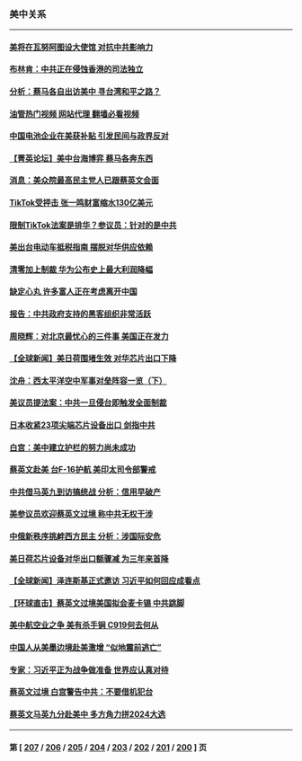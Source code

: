 ### 美中关系
---
#### [美将在瓦努阿图设大使馆 对抗中共影响力](../../pages/nf1412576/n13962934.md?04011645) 
#### [布林肯：中共正在侵蚀香港的司法独立](../../pages/nf1412576/n13962839.md?04011645) 
#### [分析：蔡马各自出访美中 寻台湾和平之路？](../../pages/nf1412576/n13962624.md?04011645) 
#### [油管热门视频 网站代理 翻墙必看视频](http://138.2.39.72:81/youtube.html?epic-marker?04011645)
#### [中国电池企业在美获补贴 引发民间与政界反对](../../pages/nf1412576/n13962817.md?04011645) 
#### [【菁英论坛】美中台海博弈 蔡马各奔东西](../../pages/nf1412576/n13962795.md?04011645) 
#### [消息：美众院最高民主党人已跟蔡英文会面](../../pages/nf1412576/n13962808.md?04011645) 
#### [TikTok受抨击 张一鸣财富缩水130亿美元](../../pages/nf1412576/n13962772.md?04011645) 
#### [限制TikTok法案是排华？参议员：针对的是中共](../../pages/nf1412576/n13962784.md?04011645) 
#### [美出台电动车抵税指南 摆脱对华供应依赖](../../pages/nf1412576/n13962673.md?04011645) 
#### [清零加上制裁 华为公布史上最大利润降幅](../../pages/nf1412576/n13962567.md?04011645) 
#### [缺定心丸 许多富人正在考虑离开中国](../../pages/nf1412576/n13962259.md?04011645) 
#### [报告：中共政府支持的黑客组织非常活跃](../../pages/nf1412576/n13961910.md?04011645) 
#### [周晓辉：对北京最忧心的三件事 美国正在发力](../../pages/nf1412576/n13962520.md?04011645) 
#### [【全球新闻】美日荷围堵生效 对华芯片出口下降](../../pages/nf1412576/n13962443.md?04011645) 
#### [沈舟：西太平洋空中军事对垒阵容一览（下）](../../pages/nf1412576/n13961983.md?04011645) 
#### [美议员提法案：中共一旦侵台即触发全面制裁](../../pages/nf1412576/n13962053.md?04011645) 
#### [日本收紧23项尖端芯片设备出口 剑指中共](../../pages/nf1412576/n13962197.md?04011645) 
#### [白宫：美中建立护栏的努力尚未成功](../../pages/nf1412576/n13962081.md?04011645) 
#### [蔡英文赴美 台F-16护航 美印太司令部警戒](../../pages/nf1412576/n13961984.md?04011645) 
#### [中共借马英九到访搞统战 分析：信用早破产](../../pages/nf1412576/n13961818.md?04011645) 
#### [美参议员欢迎蔡英文过境 称中共无权干涉](../../pages/nf1412576/n13961969.md?04011645) 
#### [中俄新秩序挑衅西方民主 分析：涉国际安危](../../pages/nf1412576/n13960486.md?04011645) 
#### [美日荷芯片设备对华出口额骤减 为三年来首降](../../pages/nf1412576/n13961715.md?04011645) 
#### [【全球新闻】泽连斯基正式邀访 习近平如何回应成看点](../../pages/nf1412576/n13961576.md?04011645) 
#### [【环球直击】蔡英文过境美国拟会麦卡锡 中共跳脚](../../pages/nf1412576/n13961294.md?04011645) 
#### [美中航空业之争 美有杀手锏 C919何去何从](../../pages/nf1412576/n13960616.md?04011645) 
#### [中国人从美墨边境赴美激增 “似地震前逃亡”](../../pages/nf1412576/n13961224.md?04011645) 
#### [专家：习近平正为战争做准备 世界应认真对待](../../pages/nf1412576/n13961152.md?04011645) 
#### [蔡英文过境 白宫警告中共：不要借机犯台](../../pages/nf1412576/n13961220.md?04011645) 
#### [蔡英文马英九分赴美中 多方角力拼2024大选](../../pages/nf1412576/n13961148.md?04011645) 

---
#### 第 [ [207](./207.md?04011645) / [206](./206.md?04011645) / [205](./205.md?04011645) / [204](./204.md?04011645) / [203](./203.md?04011645) / [202](./202.md?04011645) / [201](./201.md?04011645) / [200](./200.md?04011645) ] 页
